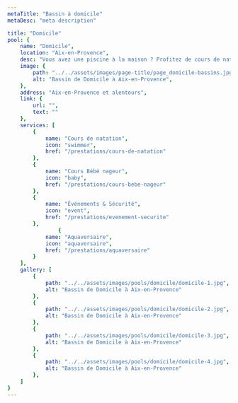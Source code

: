 ```yaml
---
metaTitle: "Bassin à domicile"
metaDesc: "meta description"

title: "Domicile"
pool: {
	name: "Domicile",
	location: "Aix-en-Provence",
	desc: "Vous avez une piscine à la maison ? Profitez de cours de natation sur mesure avec nos maîtres-nageurs diplômés d'État, formés aux gestes de secourisme. Nous nous déplaçons chez vous avec du matériel professionnel adapté à l'âge et au niveau des baigneurs, pour un apprentissage optimal dans la bonne humeur. Profitez de nos prestations personnalisés tout en restant chez vous !",
	image: {
		path: "../../assets/images/page-title/page_domicile-bassins.jpg",
		alt: "Bassin de Domicile à Aix-en-Provence",
	},
	address: "Aix-en-Provence et alentours",
	link: {
		url: "",
		text: ""
	},
	services: [
		{
			name: "Cours de natation",
			icon: "swimmer",
			href: "/prestations/cours-de-natation"
		},
		{
			name: "Cours Bébé nageur",
			icon: "baby",
			href: "/prestations/cours-bebe-nageur"
		},
		{
			name: "Événements & Sécurité",
			icon: "event",
			href: "/prestations/evenement-securite"
		},
				{
			name: "Aquaversaire",
			icon: "aquaversaire",
			href: "/prestations/aquaversaire"
		}
	],
	gallery: [
		{
			path: "../../assets/images/pools/domicile/domicile-1.jpg",
			alt: "Bassin de Domicile à Aix-en-Provence"
		},
		{
			path: "../../assets/images/pools/domicile/domicile-2.jpg",
			alt: "Bassin de Domicile à Aix-en-Provence"
		},
		{
			path: "../../assets/images/pools/domicile/domicile-3.jpg",
			alt: "Bassin de Domicile à Aix-en-Provence"
		},
		{
			path: "../../assets/images/pools/domicile/domicile-4.jpg",
			alt: "Bassin de Domicile à Aix-en-Provence"
		},
	]
}
---
```


